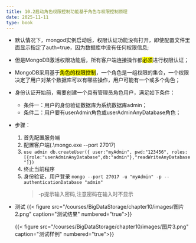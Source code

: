```yaml
---
title: 10.2启动角色权限控制功能基于角色与权限控制原理
date: 2025-11-11
type: book
---
```


- 默认情况下，mongod实例启动后，权限认证功能没有打开，即使配置文件里面显示指定了auth=true，因为数据库中没有任何权限信息;
- 但是MongoDB激活权限功能后，所有客户端连接操作都<mark>必须</mark>进行权限认证；
- MongoDB采用基于<mark>角色的权限控制</mark>，一个角色是一组权限的集合，一个权限决定了用户对某个数据库可以有哪些操作，用户可能有一个或多个角色；
- 身份认证开始前，需要创建一个具有管理员角色用户，满足如下条件：
  - 条件一：用户的身份验证数据库为系统数据库admin；
  - 条件二：用户要有userAdmin角色或userAdminAnyDatabase角色；
 - 步骤：
   1. 首先配置服务端
   2. 配置客户端(.\mongo.exe --port 27017)
   3. ``use admin db.createUser({
       user:"myAdmin",
       pwd:"123456",
       roles:[{role:"userAdminAnyDatabase",db:"admin"},"readWriteAnyDatabase"]})``
   4. 终止当前程序
   5. 身份验证，用户登录
       ``mongo --port 27017 -u "myAdmin" -p --authenticationDatabase "admin" ``
      > -p提示输入密码,注意密码在输入时不显示
      
  - 测试
  {{< figure src="/courses/BigDataStorage/chapter10/images/图片2.png" caption="测试结果" numbered="true">}}
  
    {{< figure src="/courses/BigDataStorage/chapter10/images/图片3.png" caption="测试样例" numbered="true">}}

